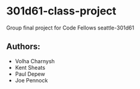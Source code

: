 # 301d61-class-project
Group final project for Code Fellows seattle-301d61 

## Authors:
* Volha Charnysh
* Kent Sheats
* Paul Depew
* Joe Pennock
